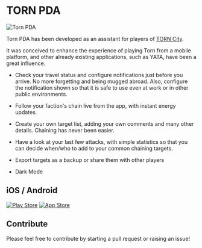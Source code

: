 # TORN PDA 

![Torn PDA](https://i.imgur.com/8hNh0q7.png?1) 

Torn PDA has been developed as an assistant for players of [TORN City](https://www.torn.com). 

It was conceived to enhance the experience of playing Torn from a mobile platform, and other already existing applications, such as YATA, have been a great influence.

* Check your travel status and configure notifications just before you arrive. No more forgetting and being mugged abroad. Also, configure the notification shown so that it is safe to use even at work or in other public environments.

* Follow your faction's chain live from the app, with instant energy updates.

* Create your own target list, adding your own comments and many other details. Chaining has never been easier.

* Have a look at your last few attacks, with simple statistics so that you can decide when/who to add to your common chaining targets.

* Export targets as a backup or share them with other players

* Dark Mode



## iOS / Android

[![Play Store](https://i.imgur.com/R12sw2i.png?2)](https://play.google.com/store/apps/details?id=com.manuito.tornpda "Play Store")
[![App Store](https://i.imgur.com/6k02rJZ.png?1)](https://apps.apple.com/us/app/torn-pda/id1510138514?l=es&ls=1 "App Store")


## Contribute

Please feel free to contribute by starting a pull request or raising an issue!


